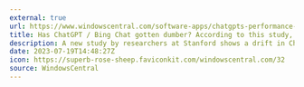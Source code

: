 ```yaml
---
external: true
url: https://www.windowscentral.com/software-apps/chatgpts-performance-shifted-over-time-according-to-a-stanford-study-but-has-the-bot-gotten-worse
title: Has ChatGPT / Bing Chat gotten dumber? According to this study, maybe.
description: A new study by researchers at Stanford shows a drift in ChatGPT's performance.
date: 2023-07-19T14:48:27Z
icon: https://superb-rose-sheep.faviconkit.com/windowscentral.com/32
source: WindowsCentral
---
```

